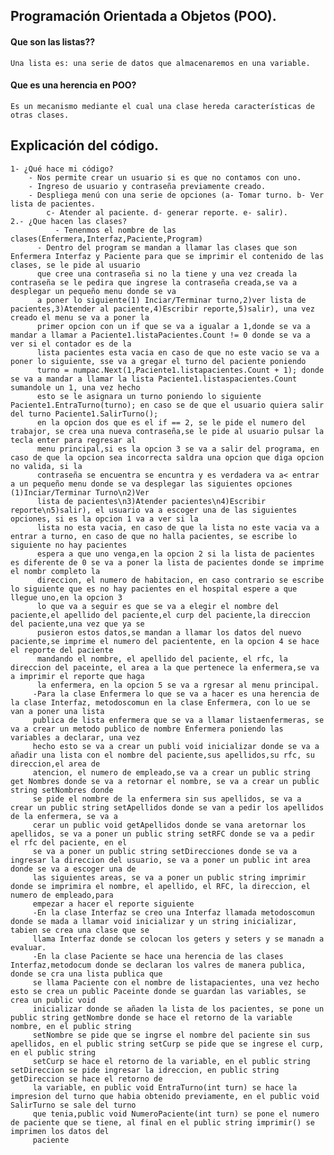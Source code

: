 ## Programación Orientada a Objetos (POO).

#### Que son las listas??
	Una lista es: una serie de datos que almacenaremos en una variable.

#### Que es una herencia en POO?
	Es un mecanismo mediante el cual una clase hereda características de otras clases.

## Explicación del código.

	1- ¿Qué hace mi código?
		- Nos permite crear un usuario si es que no contamos con uno.
		- Ingreso de usuario y contraseña previamente creado.
		- Despliega menú con una serie de opciones (a- Tomar turno. b- Ver lista de pacientes. 
			c- Atender al paciente. d- generar reporte. e- salir).
	2.- ¿Que hacen las clases?
	          - Tenenmos el nombre de las clases(Enfermera,Interfaz,Paciente,Program)
		  - Dentro del program se mandan a llamar las clases que son Enfermera Interfaz y Paciente para que se imprimir el contenido de las clases, se le pide al usuario
		  que cree una contraseña si no la tiene y una vez creada la contraseña se le pedira que ingrese la contraseña creada,se va a desplegar un pequeño menu donde se va 
		  a poner lo siguiente(1) Inciar/Terminar turno,2)ver lista de pacientes,3)Atender al paciente,4)Escribir reporte,5)salir), una vez creado el menu se va a poner la 
		  primer opcion con un if que se va a igualar a 1,donde se va a mandar a llamar a Paciente1.listaPacientes.Count != 0 donde se va a ver si el contador es de la 
		  lista pacientes esta vacia en caso de que no este vacio se va a poner lo siguiente, sse va a gregar el turno del paciente poniendo 
		  turno = numpac.Next(1,Paciente1.listapacientes.Count + 1); donde se va a mandar a llamar la lista Paciente1.listaspacientes.Count sumandole un 1, una vez hecho 
		  esto se le asignara un turno poniendo lo siguiente Paciente1.EntraTurno(turno); en caso se de que el usuario quiera salir del turno Paciente1.SalirTurno();
		  en la opcion dos que es el if == 2, se le pide el numero del trabajor, se crea una nueva contraseña,se le pide al usuario pulsar la tecla enter para regresar al 
		  menu principal,si es la opcion 3 se va a salir del programa, en caso de que la opcion sea incorrecta saldra una opcion que diga opcion no valida, si la 
		  contraseña se encuentra se encuntra y es verdadera va a< entrar a un pequeño menu donde se va desplegar las siguientes opciones (1)Inciar/Terminar Turno\n2)Ver 
		  lista de pacientes\n3)Atender pacientes\n4)Escribir reporte\n5)salir), el usuario va a escoger una de las siguientes opciones, si es la opcion 1 va a ver si la
		  lista no esta vacia, en caso de que la lista no este vacia va a entrar a turno, en caso de que no halla pacientes, se escribe lo siguiente no hay pacientes
		  espera a que uno venga,en la opcion 2 si la lista de pacientes es diferente de 0 se va a poner la lista de pacientes donde se imprime el nombr completo la 
		  direccion, el numero de habitacion, en caso contrario se escribe lo siguiente que es no hay pacientes en el hospital espere a que llegue uno,en la opcion 3
		  lo que va a seguir es que se va a elegir el nombre del paciente,el apellido del paciente,el curp del paciente,la direccion del paciente,una vez que ya se 
		  pusieron estos datos,se mandan a llamar los datos del nuevo paciente,se imprime el numero del pacientente, en la opcion 4 se hace el reporte del paciente
		  mandando el nombre, el apellido del paciente, el rfc, la direccion del paceinte, el area a la que pertenece la enfermera,se va a imprimir el reporte que haga
		  la enfermera, en la opcion 5 se va a rgresar al menu principal.
		 -Para la clase Enfermera lo que se va a hacer es una herencia de la clase Interfaz, metodoscomun en la clase Enfermera, con lo ue se van a poner una lista 
		 publica de lista enfermera que se va a llamar listaenfermeras, se va a crear un metodo publico de nombre Enfermera poniendo las variables a declarar, una vez 
		 hecho esto se va a crear un publi void inicializar donde se va a añadir una lista con el nombre del paciente,sus apellidos,su rfc, su direccion,el area de 
		 atencion, el numero de empleado,se va a crear un public string get Nombres donde se va a retornar el nombre, se va a crear un public string setNombres donde 
		 se pide el nombre de la enfermera sin sus apellidos, se va a crear un public string setApellidos donde se van a pedir los apellidos de la enfermera, se va a 
		 cerar un public void getApellidos donde se vana aretornar los apellidos, se va a poner un public string setRFC donde se va a pedir el rfc del paciente, en el 
		 se va a poner un public string setDirecciones donde se va a ingresar la direccion del usuario, se va a poner un public int area donde se va a escoger una de 
		 las siguientes areas, se va a poner un public string imprimir donde se imprimira el nombre, el apellido, el RFC, la direccion, el numero de empleado,para 
		 empezar a hacer el reporte siguiente
		 -En la clase Interfaz se creo una Interfaz llamada metodoscomun donde se mada a llamar void inicializar y un string inicializar, tabien se crea una clase que se
		 llama Interfaz donde se colocan los geters y seters y se manadn a evaluar.
		 -En la clase Paciente se hace una herencia de las clases Interfaz,metodocum donde se declaran los valres de manera publica, donde se cra una lista publica que
		 se llama Paciente con el nombre de listapacientes, una vez hecho esto se crea un public Paceinte donde se guardan las variables, se crea un public void 
		 inicializar donde se añaden la lista de los pacientes, se pone un public string getNombre donde se hace el retorno de la variable nombre, en el public string 
		 setNombre se pide que se ingrse el nombre del paciente sin sus apellidos, en el public string setCurp se pide que se ingrese el curp, en el public string 
		 setCurp se hace el retorno de la variable, en el public string setDireccion se pide ingresar la idreccion, en public string getDireccion se hace el retorno de 
		 la variable, en public void EntraTurno(int turn) se hace la impresion del turno que habia obtenido previamente, en el public void SalirTurno se sale del turno 
		 que tenia,public void NumeroPaciente(int turn) se pone el numero de paciente que se tiene, al final en el public string imprimir() se imprimen los datos del 
		 paciente 
		 
